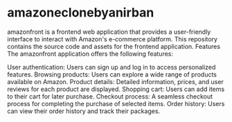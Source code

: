 # amazoneclonebyanirban
amazonfront is a frontend web application that provides a user-friendly interface to interact with Amazon's e-commerce platform. This repository contains the source code and assets for the frontend application.
Features
The amazonfront application offers the following features:

User authentication: Users can sign up and log in to access personalized features.
Browsing products: Users can explore a wide range of products available on Amazon.
Product details: Detailed information, prices, and user reviews for each product are displayed.
Shopping cart: Users can add items to their cart for later purchase.
Checkout process: A seamless checkout process for completing the purchase of selected items.
Order history: Users can view their order history and track their packages.
